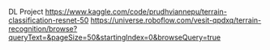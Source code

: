 DL Project
https://www.kaggle.com/code/prudhviannepu/terrain-classification-resnet-50
https://universe.roboflow.com/vesit-qpdxq/terrain-recognition/browse?queryText=&pageSize=50&startingIndex=0&browseQuery=true
